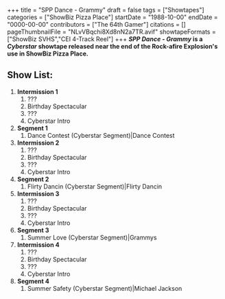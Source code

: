 +++
title = "SPP Dance - Grammy"
draft = false
tags = ["Showtapes"]
categories = ["ShowBiz Pizza Place"]
startDate = "1988-10-00"
endDate = "0000-00-00"
contributors = ["The 64th Gamer"]
citations = []
pageThumbnailFile = "NLvVBqchi8Xd8nN2a7TR.avif"
showtapeFormats = ["ShowBiz SVHS","CEI 4-Track Reel"]
+++
***SPP Dance - Grammy* is a *Cyberstar* showtape released near the end of the Rock-afire Explosion's use in ShowBiz Pizza Place.**

## Show List:

1.  **Intermission 1**
    1.  ???
    2.  Birthday Spectacular
    3.  ???
    4.  Cyberstar Intro
2.  **Segment 1**
    1.  Dance Contest (Cyberstar Segment)|Dance Contest
3.  **Intermission 2**
    1.  ???
    2.  Birthday Spectacular
    3.  ???
    4.  Cyberstar Intro
4.  **Segment 2**
    1.  Flirty Dancin (Cyberstar Segment)|Flirty Dancin
5.  **Intermission 3**
    1.  ???
    2.  Birthday Spectacular
    3.  ???
    4.  Cyberstar Intro
6.  **Segment 3**
    1.  Summer Love (Cyberstar Segment)|Grammys
7.  **Intermission 4**
    1.  ???
    2.  Birthday Spectacular
    3.  ???
    4.  Cyberstar Intro
8.  **Segment 4**
    1.  Summer Safety (Cyberstar Segment)|Michael Jackson
